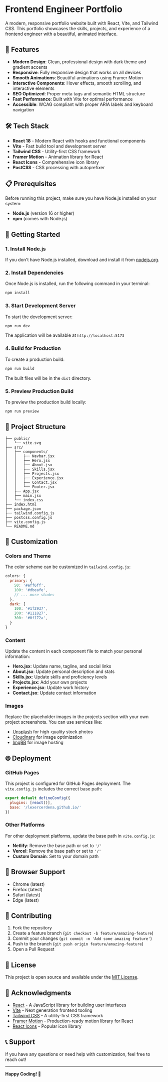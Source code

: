 # Frontend Engineer Portfolio

A modern, responsive portfolio website built with React, Vite, and Tailwind CSS. This portfolio showcases the skills, projects, and experience of a frontend engineer with a beautiful, animated interface.

## 🚀 Features

- **Modern Design**: Clean, professional design with dark theme and gradient accents
- **Responsive**: Fully responsive design that works on all devices
- **Smooth Animations**: Beautiful animations using Framer Motion
- **Interactive Components**: Hover effects, smooth scrolling, and interactive elements
- **SEO Optimized**: Proper meta tags and semantic HTML structure
- **Fast Performance**: Built with Vite for optimal performance
- **Accessible**: WCAG compliant with proper ARIA labels and keyboard navigation

## 🛠️ Tech Stack

- **React 18** - Modern React with hooks and functional components
- **Vite** - Fast build tool and development server
- **Tailwind CSS** - Utility-first CSS framework
- **Framer Motion** - Animation library for React
- **React Icons** - Comprehensive icon library
- **PostCSS** - CSS processing with autoprefixer

## 📋 Prerequisites

Before running this project, make sure you have Node.js installed on your system:

- **Node.js** (version 16 or higher)
- **npm** (comes with Node.js)

## 🚀 Getting Started

### 1. Install Node.js

If you don't have Node.js installed, download and install it from [nodejs.org](https://nodejs.org/).

### 2. Install Dependencies

Once Node.js is installed, run the following command in your terminal:

```bash
npm install
```

### 3. Start Development Server

To start the development server:

```bash
npm run dev
```

The application will be available at `http://localhost:5173`

### 4. Build for Production

To create a production build:

```bash
npm run build
```

The built files will be in the `dist` directory.

### 5. Preview Production Build

To preview the production build locally:

```bash
npm run preview
```

## 📁 Project Structure

```
├── public/
│   └── vite.svg
├── src/
│   ├── components/
│   │   ├── Navbar.jsx
│   │   ├── Hero.jsx
│   │   ├── About.jsx
│   │   ├── Skills.jsx
│   │   ├── Projects.jsx
│   │   ├── Experience.jsx
│   │   ├── Contact.jsx
│   │   └── Footer.jsx
│   ├── App.jsx
│   ├── main.jsx
│   └── index.css
├── index.html
├── package.json
├── tailwind.config.js
├── postcss.config.js
├── vite.config.js
└── README.md
```

## 🎨 Customization

### Colors and Theme

The color scheme can be customized in `tailwind.config.js`:

```javascript
colors: {
  primary: {
    50: '#eff6ff',
    100: '#dbeafe',
    // ... more shades
  },
  dark: {
    100: '#1f2937',
    200: '#111827',
    300: '#0f172a',
  }
}
```

### Content

Update the content in each component file to match your personal information:

- **Hero.jsx**: Update name, tagline, and social links
- **About.jsx**: Update personal description and stats
- **Skills.jsx**: Update skills and proficiency levels
- **Projects.jsx**: Add your own projects
- **Experience.jsx**: Update work history
- **Contact.jsx**: Update contact information

### Images

Replace the placeholder images in the projects section with your own project screenshots. You can use services like:

- [Unsplash](https://unsplash.com/) for high-quality stock photos
- [Cloudinary](https://cloudinary.com/) for image optimization
- [ImgBB](https://imgbb.com/) for image hosting

## 🌐 Deployment

### GitHub Pages

This project is configured for GitHub Pages deployment. The `vite.config.js` includes the correct base path:

```javascript
export default defineConfig({
  plugins: [react()],
  base: '/lexercerdena.github.io/'
})
```

### Other Platforms

For other deployment platforms, update the base path in `vite.config.js`:

- **Netlify**: Remove the base path or set to `'/'`
- **Vercel**: Remove the base path or set to `'/'`
- **Custom Domain**: Set to your domain path

## 📱 Browser Support

- Chrome (latest)
- Firefox (latest)
- Safari (latest)
- Edge (latest)

## 🤝 Contributing

1. Fork the repository
2. Create a feature branch (`git checkout -b feature/amazing-feature`)
3. Commit your changes (`git commit -m 'Add some amazing feature'`)
4. Push to the branch (`git push origin feature/amazing-feature`)
5. Open a Pull Request

## 📄 License

This project is open source and available under the [MIT License](LICENSE).

## 🙏 Acknowledgments

- [React](https://reactjs.org/) - A JavaScript library for building user interfaces
- [Vite](https://vitejs.dev/) - Next generation frontend tooling
- [Tailwind CSS](https://tailwindcss.com/) - A utility-first CSS framework
- [Framer Motion](https://www.framer.com/motion/) - Production-ready motion library for React
- [React Icons](https://react-icons.github.io/react-icons/) - Popular icon library

## 📞 Support

If you have any questions or need help with customization, feel free to reach out!

---

**Happy Coding! 🚀** 